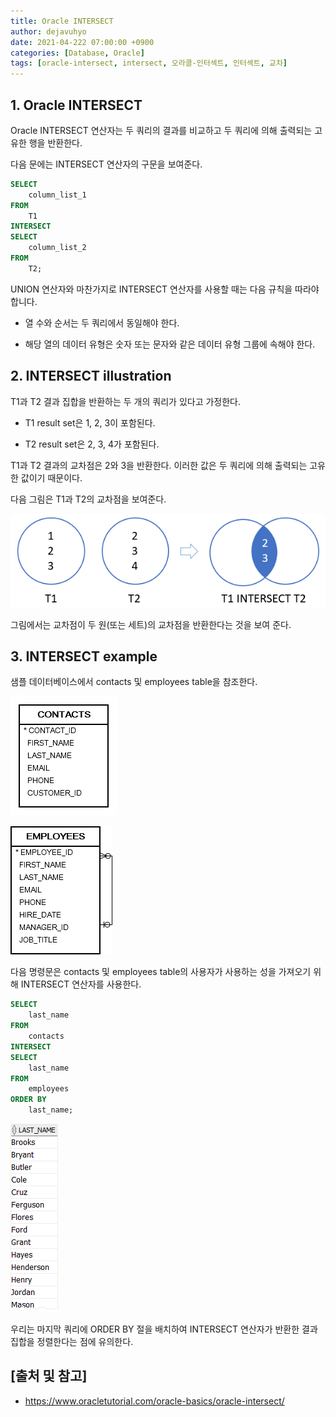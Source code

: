 ```yaml
---
title: Oracle INTERSECT
author: dejavuhyo
date: 2021-04-222 07:00:00 +0900
categories: [Database, Oracle]
tags: [oracle-intersect, intersect, 오라클-인터섹트, 인터섹트, 교차]
---
```


## 1. Oracle INTERSECT
Oracle INTERSECT 연산자는 두 쿼리의 결과를 비교하고 두 쿼리에 의해 출력되는 고유한 행을 반환한다.

다음 문에는 INTERSECT 연산자의 구문을 보여준다.

```sql
SELECT
    column_list_1
FROM
    T1
INTERSECT 
SELECT
    column_list_2
FROM
    T2;
```

UNION 연산자와 마찬가지로 INTERSECT 연산자를 사용할 때는 다음 규칙을 따라야 합니다.

* 열 수와 순서는 두 쿼리에서 동일해야 한다.

* 해당 열의 데이터 유형은 숫자 또는 문자와 같은 데이터 유형 그룹에 속해야 한다.

## 2. INTERSECT illustration
T1과 T2 결과 집합을 반환하는 두 개의 쿼리가 있다고 가정한다.

* T1 result set은 1, 2, 3이 포함된다.

* T2 result set은 2, 3, 4가 포함된다.

T1과 T2 결과의 교차점은 2와 3을 반환한다. 이러한 값은 두 쿼리에 의해 출력되는 고유한 값이기 때문이다.

다음 그림은 T1과 T2의 교차점을 보여준다.

![intersect](/assets/img/2021-04-22-oracle-intersect/intersect.png)

그림에서는 교차점이 두 원(또는 세트)의 교차점을 반환한다는 것을 보여 준다.

## 3. INTERSECT example
샘플 데이터베이스에서 contacts 및 employees table을 참조한다.

![contacts-table](/assets/img/2021-04-22-oracle-intersect/contacts-table.png)

![employees-table](/assets/img/2021-04-22-oracle-intersect/employees-table.png)

다음 명령문은 contacts 및 employees table의 사용자가 사용하는 성을 가져오기 위해 INTERSECT 연산자를 사용한다.

```sql
SELECT
    last_name
FROM
    contacts
INTERSECT 
SELECT
    last_name
FROM
    employees
ORDER BY
    last_name;
```

![intersect-example](/assets/img/2021-04-22-oracle-intersect/intersect-example.png)

우리는 마지막 쿼리에 ORDER BY 절을 배치하여 INTERSECT 연산자가 반환한 결과 집합을 정렬한다는 점에 유의한다.

## [출처 및 참고]
* <https://www.oracletutorial.com/oracle-basics/oracle-intersect/>
